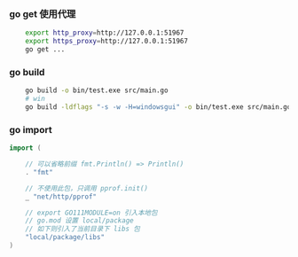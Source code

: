 
### go get 使用代理
```bash
    export http_proxy=http://127.0.0.1:51967
    export https_proxy=http://127.0.0.1:51967
    go get ...
```

### go build
```bash
    go build -o bin/test.exe src/main.go
    # win
    go build -ldflags "-s -w -H=windowsgui" -o bin/test.exe src/main.go
```

### go import
```go
import (

	// 可以省略前缀 fmt.Println() => Println()
	. "fmt"

	// 不使用此包，只调用 pprof.init()
	_ "net/http/pprof"

	// export GO111MODULE=on 引入本地包
	// go.mod 设置 local/package
	// 如下则引入了当前目录下 libs 包
	"local/package/libs"
)
```
